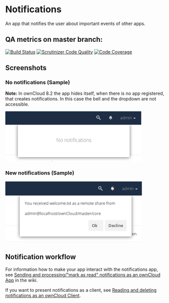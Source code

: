 # Notifications

An app that notifies the user about important events of other apps.

## QA metrics on master branch:

[![Build Status](https://travis-ci.org/owncloud/notifications.svg?branch=master)](https://travis-ci.org/owncloud/notifications)
[![Scrutinizer Code Quality](https://scrutinizer-ci.com/g/owncloud/notifications/badges/quality-score.png?b=master)](https://scrutinizer-ci.com/g/owncloud/notifications/?branch=master)
[![Code Coverage](https://scrutinizer-ci.com/g/owncloud/notifications/badges/coverage.png?b=master)](https://scrutinizer-ci.com/g/owncloud/notifications/?branch=master)

## Screenshots

### No notifications (Sample)

**Note:**
In ownCloud 8.2 the app hides itself, when there is no app registered,
that creates notifications. In this case the bell and the dropdown are not
accessible.

![Build Status](img/sample-empty.png)

### New notifications (Sample)

![Build Status](img/sample-new.png)

## Notification workflow

For information how to make your app interact with the notifications app, see
[Sending and processing/"mark as read" notifications as an ownCloud App](https://github.com/owncloud/notifications/wiki/Notification-Workflow-as-an-App-that-sends-Notifications)
in the wiki.

If you want to present notifications as a client, see [Reading and deleting notifications as an ownCloud Client](https://github.com/owncloud/notifications/wiki/Reading-and-deleting-notifications-as-a-Client).
